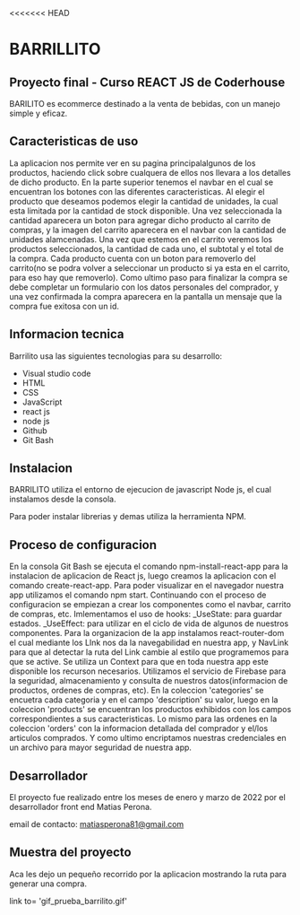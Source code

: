 <<<<<<< HEAD
# BARRILLITO
## Proyecto final - Curso REACT JS de Coderhouse


BARILITO es ecommerce destinado a la venta de bebidas, con un manejo simple y eficaz.

## Caracteristicas de uso

La aplicacion nos permite ver en su pagina principalalgunos de los productos,  haciendo click sobre cualquera de ellos nos llevara a los detalles de dicho producto.
En la parte superior tenemos el navbar en el cual se encuentran los botones con las diferentes caracteristicas.
Al elegir el producto que deseamos podemos elegir la cantidad de unidades, la cual esta limitada por la cantidad de stock disponible. Una vez seleccionada la cantidad aparecera un boton para agregar dicho producto al carrito de compras, y la imagen del carrito aparecera en el navbar con la cantidad de unidades alamcenadas.
Una vez que estemos en el carrito veremos los productos seleccionados, la cantidad de cada uno, el subtotal y el total de la compra. Cada producto cuenta con un boton para removerlo del carrito(no se podra volver a seleccionar un producto si ya esta en el carrito, para eso hay que removerlo).
Como ultimo paso para finalizar la compra se debe completar un formulario con los datos personales del comprador, y una vez confirmada la compra aparecera en la pantalla un mensaje que la compra fue exitosa con un id.



## Informacion tecnica

Barrilito usa las siguientes tecnologias para su desarrollo:

- Visual studio code
- HTML
- CSS
- JavaScript
- react js
- node js
- Github
- Git Bash


## Instalacion

BARRILITO utiliza el entorno de ejecucion de javascript Node js, el cual instalamos desde la consola.

Para poder instalar librerias y demas utiliza la herramienta NPM.

## Proceso de configuracion
En la consola Git Bash se ejecuta el comando npm-install-react-app para la instalacion de aplicacion de React js, luego creamos la aplicacion con el comando create-react-app.
Para poder visualizar en el navegador nuestra app utilizamos el comando npm start.
Continuando con el proceso de configuracion se empiezan a crear los componentes como el navbar, carrito de compras, etc.
Imlementamos el uso de hooks:
_UseState: para guardar estados.
_UseEffect: para utilizar en el ciclo de vida de algunos de nuestros componentes.
Para la organizacion de la app instalamos react-router-dom el cual mediante los LInk nos da la navegabilidad en nuestra app, y NavLink para que al detectar la ruta del Link cambie al estilo que programemos para que se active.
Se utiliza un Context para que en toda nuestra app este disponible los recurson necesarios.
Utilizamos el servicio de Firebase para la seguridad, almacenamiento y consulta de nuestros datos(informacion de productos, ordenes de compras, etc). En la coleccion 'categories' se encuetra cada categoria y en el campo 'description' su valor, luego en la coleccion 'products' se encuentran los productos exhibidos con los campos correspondientes a sus caracteristicas. Lo mismo para las ordenes en la coleccion 'orders' con la informacion detallada del comprador y el/los articulos comprados.
Y como ultimo encriptamos nuestras credenciales en un archivo para mayor seguridad de nuestra app.

## Desarrollador
El proyecto fue realizado entre los meses de enero y marzo de 2022 por el desarrollador front end Matias Perona.

email de contacto: matiasperona81@gmail.com

## Muestra del proyecto
Aca les dejo un pequeño recorrido por la aplicacion mostrando la ruta para generar una compra.

link to= 'gif_prueba_barrilito.gif'

